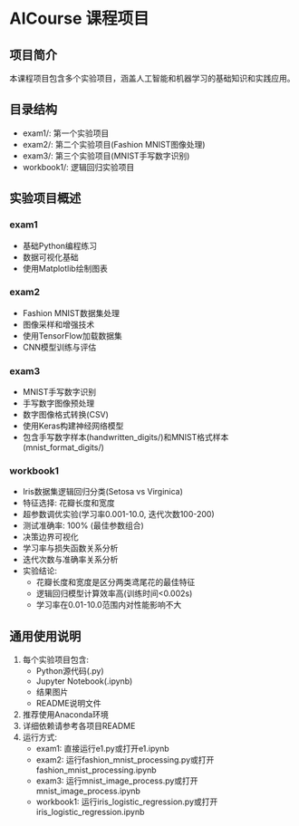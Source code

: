 # AICourse 课程项目

## 项目简介
本课程项目包含多个实验项目，涵盖人工智能和机器学习的基础知识和实践应用。

## 目录结构
- exam1/: 第一个实验项目
- exam2/: 第二个实验项目(Fashion MNIST图像处理)
- exam3/: 第三个实验项目(MNIST手写数字识别)
- workbook1/: 逻辑回归实验项目

## 实验项目概述
### exam1
- 基础Python编程练习
- 数据可视化基础
- 使用Matplotlib绘制图表

### exam2
- Fashion MNIST数据集处理
- 图像采样和增强技术
- 使用TensorFlow加载数据集
- CNN模型训练与评估

### exam3
- MNIST手写数字识别
- 手写数字图像预处理
- 数字图像格式转换(CSV)
- 使用Keras构建神经网络模型
- 包含手写数字样本(handwritten_digits/)和MNIST格式样本(mnist_format_digits/)

### workbook1
- Iris数据集逻辑回归分类(Setosa vs Virginica)
- 特征选择: 花瓣长度和宽度
- 超参数调优实验(学习率0.001-10.0, 迭代次数100-200)
- 测试准确率: 100% (最佳参数组合)
- 决策边界可视化
- 学习率与损失函数关系分析
- 迭代次数与准确率关系分析
- 实验结论:
  - 花瓣长度和宽度是区分两类鸢尾花的最佳特征
  - 逻辑回归模型计算效率高(训练时间<0.002s)
  - 学习率在0.01-10.0范围内对性能影响不大

## 通用使用说明
1. 每个实验项目包含:
   - Python源代码(.py)
   - Jupyter Notebook(.ipynb)
   - 结果图片
   - README说明文件
2. 推荐使用Anaconda环境
3. 详细依赖请参考各项目README
4. 运行方式:
   - exam1: 直接运行e1.py或打开e1.ipynb
   - exam2: 运行fashion_mnist_processing.py或打开fashion_mnist_processing.ipynb
   - exam3: 运行mnist_image_process.py或打开mnist_image_process.ipynb
   - workbook1: 运行iris_logistic_regression.py或打开iris_logistic_regression.ipynb
